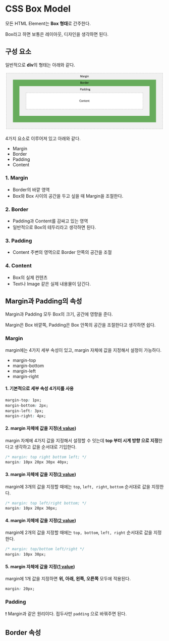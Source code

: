 # CSS Box Model

모든 HTML Element는 **Box 형태**로 간주한다. 

Box라고 하면 보통은 레이아웃, 디자인을 생각하면 된다.



## 구성 요소

일반적으로 **div**의 형태는 아래와 같다.

<img src="./img/box_model.png" />

4가지 요소로 이루어져 있고 아래와 같다.

- Margin
- Border
- Padding
- Content



### 1. Margin

- Border의 바깥 영역
- Box와 Box 사이의 공간을 두고 싶을 때 Margin을 조절한다.



### 2. Border

- Padding과 Content를 감싸고 있는 영역
- 일반적으로 Box의 테두리라고 생각하면 된다.



### 3. Padding

- Content 주변의 영역으로 Border 안쪽의 공간을 조절



### 4. Content

- Box의 실제 컨텐츠
- Text나 Image 같은 실제 내용물이 담긴다.



## Margin과 Padding의 속성

Margin과 Padding 모두 Box의 크기, 공간에 영향을 준다.

Margin은 Box 바깥쪽, Padding은 Box 안쪽의 공간을 조절한다고 생각하면 쉽다.



### Margin

margin에는 4가지 세부 속성이 있고, margin 자체에 값을 지정해서 설정이 가능하다.

- margin-top
- margin-bottom
- margin-left
- margin-right



#### 1. 기본적으로 세부 속성 4가지를 사용

```css
margin-top: 1px;
margin-bottom: 2px;
margin-left: 3px;
margin-right: 4px;
```



#### 2. margin 자체에 값을 지정(<u>4 value</u>)

margin 자체에 4가지 값을 지정해서 설정할 수 잇는데 **top 부터 시계 방향 으로 지정**한다고 생각하고 값을 순서대로 기입한다.

```css
/* margin: top right bottom left; */
margin: 10px 20px 30px 40px;
```



#### 3. margin 자체에 값을 지정(<u>3 value</u>)

margin에 3개의 값을 지정할 때에는 `top`, `left, right`, `bottom` 순서대로 값을 지정한다.

```css
/* margin: top left/right bottom; */
margin: 10px 20px 30px;
```



#### 4. margin 자체에 값을 지정(<u>2 value</u>)

margin에 2개의 값을 지정할 때에는 `top, bottom`, `left, right` 순서대로 값을 지정한다.

```css
/* margin: top/bottom left/right */
margin: 10px 30px;
```



#### 5. margin 자체에 값을 지정(<u>1 value</u>)

margin에 1개 값을 지정하면 **위, 아래, 왼쪽, 오른쪽** 모두에 적용된다.

```css
margin: 20px;
```



### Padding

:exclamation: Margin과 같은 원리이다. 접두사만 `padding` 으로 바꿔주면 된다.



## Border 속성

